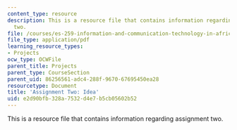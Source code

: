 ```yaml
---
content_type: resource
description: This is a resource file that contains information regarding assignment
  two.
file: /courses/es-259-information-and-communication-technology-in-africa-spring-2006/e2d90bfb328a7532d4e7b5cb05602b52_MITES_259S06_Ass_two.pdf
file_type: application/pdf
learning_resource_types:
- Projects
ocw_type: OCWFile
parent_title: Projects
parent_type: CourseSection
parent_uid: 86256561-adc4-288f-9670-67695450ea28
resourcetype: Document
title: 'Assignment Two: Idea'
uid: e2d90bfb-328a-7532-d4e7-b5cb05602b52
---
```

This is a resource file that contains information regarding assignment two.

